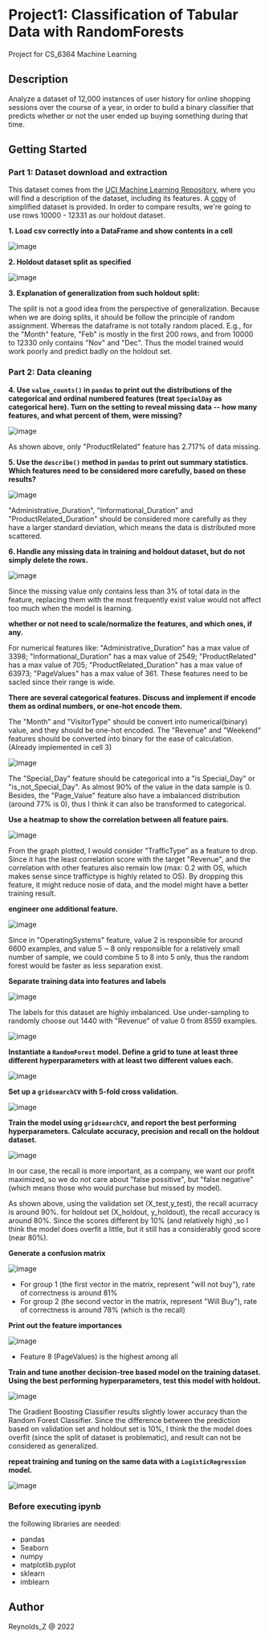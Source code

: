 # Project1: Classification of Tabular Data with RandomForests
Project for CS_6364 Machine Learning

## Description

Analyze a dataset of 12,000 instances of user history for online shopping sessions over the course of a year, in order to build a binary classifier that predicts whether or not the user ended up buying something during that time.

## Getting Started
### Part 1: Dataset download and extraction
This dataset comes from the [UCI Machine Learning Repository](https://archive.ics.uci.edu/ml/datasets/Online+Shoppers+Purchasing+Intention+Dataset), where you will find a description of the dataset, including its features. A [copy](https://github.com/N3l1magak/Classification-of-Tabular-Data-with-RandomForests/blob/main/online_shoppers_intention_cs4364.csv) of simplified dataset is provided. In order to compare results, we're going to use rows 10000 - 12331 as our holdout dataset. 

**1. Load csv correctly into a DataFrame and show contents in a cell**

![image](https://user-images.githubusercontent.com/105015948/169902204-69854d98-5c8e-4672-99bd-16354319ae22.png)

**2. Holdout dataset split as specified**

![image](https://user-images.githubusercontent.com/105015948/169902440-059f654a-6acd-410c-9b01-099553cd7e11.png)

**3. Explanation of generalization from such holdout split:**

The split is not a good idea from the perspective of generalization. Because when we are doing splits, it should be follow the principle of random assignment. Whereas the dataframe is not totally random placed. E.g., for the "Month" feature, "Feb" is mostly in the first 200 rows, and from 10000 to 12330 only contains "Nov" and "Dec". Thus the model trained would work poorly and predict badly on the holdout set.

### Part 2: Data cleaning

**4. Use `value_counts()` in `pandas` to print out the distributions of the categorical and ordinal numbered features (treat `SpecialDay` as categorical here). Turn on the setting to reveal missing data -- how many features, and what percent of them, were missing?**

![image](https://user-images.githubusercontent.com/105015948/169904742-377eecf5-cd20-4ee6-8b65-7192515a1759.png)

As shown above, only "ProductRelated" feature has 2.717% of data missing.

**5. Use the `describe()` method in `pandas` to print out summary statistics. Which features need to be considered more carefully, based on these results?**

![image](https://user-images.githubusercontent.com/105015948/169905070-0c1ac452-3676-4bda-9c02-17a0e639a11f.png)

"Administrative_Duration", "Informational_Duration" and "ProductRelated_Duration" should be considered more carefully as they have a larger standard deviation, which means the data is distributed more scattered.

**6. Handle any missing data in training and holdout dataset, but do not simply delete the rows.**

![image](https://user-images.githubusercontent.com/105015948/169905398-9bb874a7-497b-4ae9-a152-c0b745c5b96e.png)

Since the missing value only contains less than 3% of total data in the feature, replacing them with the most frequently exist value would not affect too much when the model is learning.

**whether or not need to scale/normalize the features, and which ones, if any.**

For numerical features like: "Administrative_Duration" has a max value of 3398; "Informational_Duration" has a max value of 2549; "ProductRelated" has a max value of 705; "ProductRelated_Duration" has a max value of 63973; "PageValues" has a max value of 361. These features need to be sacled since their range is wide.

**There are several categorical features. Discuss and implement if encode them as ordinal numbers, or one-hot encode them.**

The "Month" and "VisitorType" should be convert into numerical(binary) value, and they should be one-hot encoded. The "Revenue" and "Weekend" features should be converted into binary for the ease of calculation. (Already implemented in cell 3)

![image](https://user-images.githubusercontent.com/105015948/169905969-07d59caa-39ed-406d-9e79-852fe7d325e3.png)

The "Special_Day" feature should be categorical into a "is Special_Day" or "is_not_Special_Day". As almost 90% of the value in the data sample is 0.
Besides, the "Page_Value" feature also have a imbalanced distribution (around 77% is 0), thus I think it can also be transformed to categorical.

**Use a heatmap to show the correlation between all feature pairs.**

![image](https://user-images.githubusercontent.com/105015948/169906276-b8b8fc61-996a-4759-ade7-1a81acb4990b.png)

From the graph plotted, I would consider "TrafficType" as a feature to drop. Since it has the least correlation score with the target "Revenue", and the correlation with other features also remain low (max: 0.2 with OS, which makes sense since traffictype is highly related to OS). By dropping this feature, it might reduce nosie of data, and the model might have a better training result.

**engineer one additional feature.**

![image](https://user-images.githubusercontent.com/105015948/169906487-379893a0-b522-4e86-bc66-dc0aef40486c.png)

Since in "OperatingSystems" feature, value 2 is responsible for around 6600 examples, and value 5 ~ 8 only responsible for a relatively small number of sample, we could combine 5 to 8 into 5 only, thus the random forest would be faster as less separation exist.

**Separate training data into features and labels**

![image](https://user-images.githubusercontent.com/105015948/169906603-868d93de-404b-4476-b0cc-337bdf5e0931.png)

The labels for this dataset are highly imbalanced. Use under-sampling to randomly choose out 1440 with "Revenue" of value 0 from 8559 examples.

![image](https://user-images.githubusercontent.com/105015948/169906706-4c53749c-3178-4275-a2dd-26a360b7328a.png)

**Instantiate a `RandomForest` model. Define a grid to tune at least three different hyperparameters with at least two different values each.**

![image](https://user-images.githubusercontent.com/105015948/169906932-9816a04e-f9eb-40a9-87c4-0153cb65c742.png)

**Set up a `gridsearchCV` with 5-fold cross validation.**

![image](https://user-images.githubusercontent.com/105015948/169907043-1273d108-4970-4b03-8b80-f6914ff9e018.png)

**Train the model using `gridsearchCV`, and report the best performing hyperparameters. Calculate accuracy, precision and recall on the holdout dataset.**

![image](https://user-images.githubusercontent.com/105015948/169907246-05286927-24bd-47f2-a646-3e8dd83299b2.png)

In our case, the recall is more important, as a company, we want our profit maximized, so we do not care about "false possitive", but "false negative" (which means those who would purchase but missed by model).

As shown above, using the validation set (X_test,y_test), the recall acurracy is around 90%. for holdout set (X_holdout, y_holdout), the recall accuracy is around 80%. Since the scores different by 10% (and relatively high) ,so I think the model does overfit a little, but it still has a considerably good score (near 80%).

**Generate a confusion matrix**

![image](https://user-images.githubusercontent.com/105015948/169907358-ae3a266e-da0d-4ed9-81d7-08a60bfb2c46.png)

* For group 1 (the first vector in the matrix, represent "will not buy"), rate of correctness is around 81%
* For group 2 (the second vector in the matrix, represent "Will Buy"), rate of correctness is around 78% (which is the recall)

**Print out the feature importances**

![image](https://user-images.githubusercontent.com/105015948/169907506-b2b7b74a-cf95-4475-af70-a15e14727434.png)

* Feature 8 (PageValues) is the highest among all

**Train and tune another decision-tree based model on the training dataset. Using the best performing hyperparameters, test this model with holdout.**

![image](https://user-images.githubusercontent.com/105015948/169907695-5f5cd86c-7ab3-45a4-8291-0910b5ec29d3.png)

The Gradient Boosting Classifier results slightly lower accuracy than the Random Forest Classifier. Since the difference between the prediction based on validation set and holdout set is 10%, I think the the model does overfit (since the split of dataset is problematic), and result can not be considered as generalized.

**repeat training and tuning on the same data with a `LogisticRegression` model.**

![image](https://user-images.githubusercontent.com/105015948/169907866-9cb356ff-5d50-4f34-8b35-6593798b9228.png)

### Before executing ipynb

the following libraries are needed:
* pandas
* Seaborn
* numpy
* matplotlib.pyplot
* sklearn
* imblearn

## Author

Reynolds_Z @ 2022

